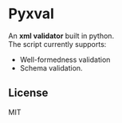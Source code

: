 # Pyxval

An **xml validator** built in python.   
The script currently supports:
- Well-formedness validation 
- Schema validation.

License
---
MIT

